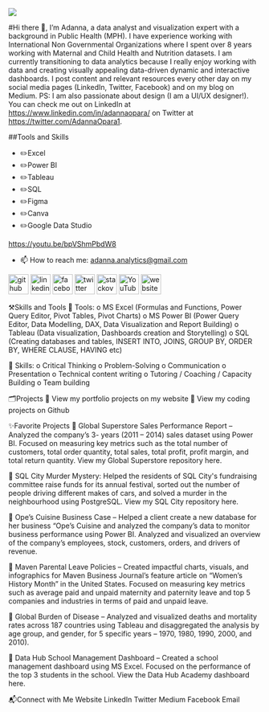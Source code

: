 ![](https://media.licdn.com/dms/image/D4D16AQGWqK6j05ihIg/profile-displaybackgroundimage-shrink_350_1400/0/1681382320148?e=1691625600&v=beta&t=X3WF9iBITjYQf4dfvROm73Jq08R9Gt0ZZYz-qfMZ5wA)

#Hi there 👋, I’m Adanna, a data analyst and visualization expert with a background in Public Health (MPH). I have experience working with International Non Governmental Organizations where I spent over 8 years working with Maternal and Child Health and Nutrition datasets. I am currently transitioning to data analytics because I really enjoy working with data and creating visually appealing data-driven dynamic and interactive dashboards. I post content and relevant resources every other day on my social media pages (LinkedIn, Twitter, Facebook) and on my blog on Medium. PS: I am also passionate about design (I am a UI/UX designer!). You can check me out on LinkedIn at https://www.linkedin.com/in/adannaopara/ on Twitter at https://twitter.com/AdannaOpara1.

##Tools and Skills
* ✏️Excel
* ✏️Power BI
* ✏️Tableau
* ✏️SQL
* ✏️Figma
* ✏️Canva
* ✏️Google Data Studio

https://youtu.be/bpVShmPbdW8




- 📫 How to reach me: adanna.analytics@gmail.com 


[<img src='https://cdn.jsdelivr.net/npm/simple-icons@3.0.1/icons/github.svg' alt='github' height='40'>](https://github.com/https://github.com/AdannaAnalytics)  [<img src='https://cdn.jsdelivr.net/npm/simple-icons@3.0.1/icons/linkedin.svg' alt='linkedin' height='40'>](https://www.linkedin.com/in/https://www.linkedin.com/in/adannaopara//)  [<img src='https://cdn.jsdelivr.net/npm/simple-icons@3.0.1/icons/facebook.svg' alt='facebook' height='40'>](https://www.facebook.com/https://web.facebook.com/adanna.opara.9)  [<img src='https://cdn.jsdelivr.net/npm/simple-icons@3.0.1/icons/twitter.svg' alt='twitter' height='40'>](https://twitter.com/https://twitter.com/AdannaOpara1)  [<img src='https://cdn.jsdelivr.net/npm/simple-icons@3.0.1/icons/stackoverflow.svg' alt='stackoverflow' height='40'>](https://stackoverflow.com/users/https://stackoverflow.com/users/21986117/adanna-analytics)  [<img src='https://cdn.jsdelivr.net/npm/simple-icons@3.0.1/icons/youtube.svg' alt='YouTube' height='40'>](https://www.youtube.com/channel/https://www.youtube.com/channel/UCcukXYNI1ePLV0l59d70roA)  [<img src='https://cdn.jsdelivr.net/npm/simple-icons@3.0.1/icons/icloud.svg' alt='website' height='40'>](https://adannaanalytics.vzy.io/)  



⚒️Skills and Tools
	Tools:
o	MS Excel (Formulas and Functions, Power Query Editor, Pivot Tables, Pivot Charts)
o	MS Power BI (Power Query Editor, Data Modelling, DAX, Data Visualization and Report Building)
o	Tableau (Data visualization, Dashboards creation and Storytelling)
o	SQL (Creating databases and tables, INSERT INTO, JOINS, GROUP BY, ORDER BY, WHERE CLAUSE, HAVING etc)

	Skills:
o	Critical Thinking
o	Problem-Solving
o	Communication
o	Presentation
o	Technical content writing
o	Tutoring / Coaching / Capacity Building
o	Team building


🗂️Projects
	View my portfolio projects on my website
	View my coding projects on Github

✨Favorite Projects
	Global Superstore Sales Performance Report – Analyzed the company’s 3- years (2011 – 2014) sales dataset using Power BI. Focused on measuring key metrics such as the total number of customers, total order quantity, total sales, total profit, profit margin, and total return quantity. View my Global Superstore repository here.

	SQL City Murder Mystery: Helped the residents of SQL City's fundraising committee raise funds for its annual festival, sorted out the number of people driving different makes of cars, and solved a murder in the neighbourhood using PostgreSQL. View my SQL City repository here.

	Ope’s Cuisine Business Case – Helped a client create a new database for her business “Ope’s Cuisine and analyzed the company’s data to monitor business performance using Power BI. Analyzed and visualized an overview of the company’s employees, stock, customers, orders, and drivers of revenue.

	Maven Parental Leave Policies – Created impactful charts, visuals, and infographics for Maven Business Journal’s feature article on “Women’s History Month” in the United States. Focused on measuring key metrics such as average paid and unpaid maternity and paternity leave and top 5 companies and industries in terms of paid and unpaid leave.

	Global Burden of Disease – Analyzed and visualized deaths and mortality rates across 187 countries using Tableau and disaggregated the analysis by age group, and gender, for 5 specific years – 1970, 1980, 1990, 2000, and 2010).

	Data Hub School Management Dashboard – Created a school management dashboard using MS Excel. Focused on the performance of the top 3 students in the school. View the Data Hub Academy dashboard here.

📬Connect with Me
Website
LinkedIn
Twitter
Medium
Facebook
Email



